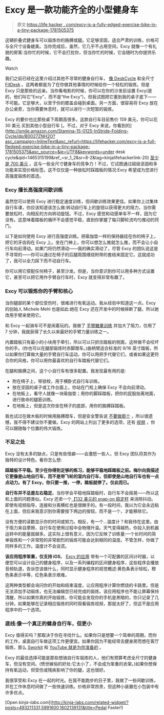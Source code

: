 # Excy 是一款功能齐全的小型健身车

> 原文:[https://life hacker . com/excy-is-a-fully-edged-exercise-bike-in-a-tiny-package-1781505375](https://lifehacker.com/excy-is-a-full-fledged-exercise-bike-in-a-tiny-package-1781505375)

这辆折叠式健身车可以锻炼你的胳膊或腿。它足够坚固，适合严肃的训练，价格可与全尺寸设备媲美。当你完成后，虽然，它几乎不占用空间。Excy 就像一个有礼貌的房客:当你忙的时候，它不会打扰你，但当你忙的时候，它会随时为你提供乐趣。

Watch

我们之前已经在这里介绍过其他不寻常的健身自行车， [像 DeskCycle](http://lifehacker.com/the-deskcycle-is-a-space-saving-exercise-bike-that-fits-1481312726) 和全尺寸 [FitDesk](http://lifehacker.com/the-fitdesk-is-a-space-saving-apartment-friendly-exerc-5877802) 。这两者都是为了在你做其他事情的时候给你一个轻松的锻炼。但是 Excy 只是那些的远亲。当你看电影的时候，你可以在你的沙发前设置 Excy(是的，他们叫它“Excy”，而不是“the Excy”)，但我试图把它塞到我的桌子底下——不可能。它足够大，以至于你的膝盖会碰到桌面。另一方面，很容易将 Excy 放在办公桌旁，当你需要休息时，就可以进行一次短暂的锻炼。

Excy 的要价也比那些桌下周期高很多。这款自行车目前售价 159 美元，你可以花 30 美元 买到其他小型自行车 [。不过，对于 Excy 来说，你看到的](http://smile.amazon.com/Stamina-15-0125-InStride-Folding-Cycle/dp/B0027ZNH2O?asc_campaign=InlineText&asc_refurl=https://lifehacker.com/excy-is-a-full-fledged-exercise-bike-in-a-tiny-package-1781505375&asc_source=&ie=UTF8&keywords=under desk cycle&qid=1465315199&ref_=sr_1_2&sr=8-2&tag=kinjalifehackerlink-20) [至少是 700 美元](https://shop.excy.com/category-s/132.htm) 。这与一些全尺寸健身车的竞争力！不过，它试图通过超级坚固和多功能来实现价格标签。这不仅仅是一种放松时踩踏板的情况:Excy 希望成为您进行高强度锻炼的首选。

### Excy 擅长高强度间歇训练

虽然您可以使用 Excy 进行稳定速度训练，但间歇训练效果更佳。如果你上过集体自行车课，你应该知道该怎么做:转动自行车上的旋钮以获得更大的阻力，当你需要放松时，向相反的方向转动旋钮。不过，Excy 感觉和动感单车不一样，因为它没有。这意味着踏板的循环不会感觉平稳，直到你掌握了每只脚轮流均匀推动的窍门。

以下是如何使用 Excy 进行高强度训练。把瑜伽垫一样的保持器挂在你的椅子上，把它的牙齿钩在 Excy 上。坐在门神上，你可以想怎么推就怎么推，而不会让小自行车向前滑动。如果门将仍然滑动——我的确实滑动了，尽管 Excy 的团队说这是不寻常的——你可以通过在椅子的后腿周围缠绕附带的套结来固定它。这就成功了，我可以全力踩下而不动自行车。

你可以用它搭配任何椅子，甚至沙发。但是，当你意识到你可以用多种方式设置它，甚至可以把它用作手臂自行车时，Excy 就变得非常有趣了。

### Excy 可以锻炼你的手臂和核心

当你腿部的某个部位受伤时，很难进行有氧运动。我从经验中知道这一点。Excy 的创始人 Michele Mehl 也是如此:她在 Excy 还在开发中的时候摔断了腿，所以她改用手臂来使用它。

和 Excy 一起骑车可不是闹着玩的。我做了 [手臂糖果训练](https://www.youtube.com/watch?v=0eONwwRUIJc&list=PLWEvZiFrc9sb9zIgjWpRX5lWbQ1UPtYsu&index=2) 并加大了阻力，仅用了 7 分钟，我就获得了长久以来最好的手臂力量训练之一。

内置踏板只有最小的小块用于牵引，所以可以只抓住踏板的侧面，这样做不会咬坏你的手。(你也可以在腿部锻炼时赤脚蹬车。)曲柄臂适合标准的 9/16 英寸踏板，所以如果你打算做大量的手臂自行车运动，你可以用把手代替它们，或者如果这更符合你的风格，你可以用你最喜欢的自行车踏板代替它们。

在腿和胳膊之间，这个小自行车有很多配置。我发现最有用的是:

*   附在椅子上，带锁栓，用于横卧式自行车训练。
*   放在坚固的桌子或工作台面上，你站在门栓上确保 Excy 不会向前滑动。
*   在地板上，看守人就像一块瑜伽垫；用你的脚踩踏板，把你的屁股抬离地面，进行致命的腿筋训练。
*   在地板上，但是这次你坐在椅子的底部，用你的胳膊踩踏板。

我也试过在做木板的时候用胳膊蹬车，但是安全警告说 [不要做那个](https://excy.com/us_main_page_section/excy-owners-manual/) ，所以很遗憾，我不得不建议你不要做。Excy 的网站上列出了更多的选项，还有 [视频](https://excy.com/excy-videos/) ，你可以跟随每个位置的伟大锻炼。

### 不足之处

Excy 没有太多的缺点，只是有些怪癖——会激怒一些人，但 Excy 团队将其作为独特的设计特色。看你怎么想:

**踩踏板不平稳。至少在你得到足够的练习，能够平稳地踩踏板之前。梅尔向我描述它更像是山地自行车，而不是带飞轮的室内自行车，但即使是山地自行车也有一点点动力。有了 Excy，你只要一推，一停，踏板就停了。仅此而已。**

**自行车并不总是左右稳定**。当你学会平稳地踩踏板时，自行车不会摇晃——所以这和上面的问题类似。Excy 还卖一个[【132 美元的 snap-on 稳定杆](http://shop.excy.com/Indoor-Outdoor-Portable-Stationary-Exercise-Bike-p/excy-bar.htm) 来消除抖动。即使有视频指导，连接和分离横杠也是很棘手的。有一段时间，我以为它会永远粘在上面，但后来我意识到你需要按下两边的按钮，而不是一个，才能移除它。

没有方便的读数显示你的时间或努力。相反，有一个...温度计？和我待在这里。由于阻力来自摩擦，自行车在使用过程中会物理升温。天气变得越热，你投入到机器运转中的能量就越多。这实际上很有意义，因为它反映了训练量:一个长时间的简单锻炼和一个非常短的非常剧烈的锻炼可能会达到相同的温度。不管怎样，你做了同样多的工作。温度计不会说谎。

**该应用程序笨重，仅支持 iOS**。 [Excy 的应用](https://excy.com/excy-mobile-coach-best-interval-training-app-for-iphone/) 带有一个可配置的区间计时器，以便您可以设计自己的健身程序，以及一系列编程的区间健身程序，这些程序会播放音频轨道，告诉您该做什么，同时显示健身程序的视觉概述:黄色条表示轻松，橙色条表示中等，红色条表示艰难。

这两种类型都会询问你的开始和结束温度，让应用程序计算你燃烧的卡路里。但是无法添加手动锻炼，也无法编辑您已经完成的锻炼。该应用程序也不能让屏幕保持清醒，所以如果你真的开始锻炼，你可能会发现你的手机是黑暗的，你只记录了几分钟。如果能够在记录相应锻炼的同时观看锻炼视频，那就太好了，但这不是应用程序中的一个选项。

### 底线:像一个真正的健身自行车，但更小

Excy 值得买吗？那取决于你在寻找什么。如果你只是想要一个简单的周期，而你的工作，桌面自行车做这项工作更便宜。如果你因为不能经常去健身房而想在客厅锻炼，那么 [Sworkit](http://lifehacker.com/sworkit-overhauls-its-design-adds-five-minute-workouts-1677127205) 和 [YouTube 就是为你准备的](http://vitals.lifehacker.com/the-best-youtube-channels-you-can-work-out-to-right-now-1751069875) 。

Excy 的最佳选择可能是那些想骑自行车锻炼的人，他们有预算考虑全尺寸的健身车，但没有空间。(愤世嫉俗的好处:它太小了，不会成为笨重的衣架。)如果你想保持有氧运动，但受伤或残疾影响了你的腿，这也很好。

我很享受和 Excy 在一起的时光。在我不能跑步的日子里，我做了一些间歇训练，并在工作休息时间做了一些快速训练。价格非常昂贵，但这种小装置在小包装中有许多优点。

[Open *kinja-labs.com*](http://kinja-labs.com/related-widget/?posts=493211331,5991600,1602139131&title=Pedal Faster!)